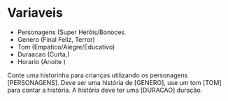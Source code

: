 # Variaveis

- Personagens (Super Herõis/Bonoces
- Genero (Final Feliz, Terror)
- Tom (Empatico/Alegre/Educativo)
- Duraacao (Curta,)
- Horario (Anoite )


Conte uma historinha para crianças utilizando os personagens [PERSONAGENS]. Deve ser uma  história de [GENERO],  use um tom [TOM] para contar a história. A história deve ter uma [DURACAO] duração.
